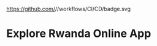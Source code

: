 https://github.com/<cniyindagiriye>/<explore-rwanda-online-frontend>/workflows/CI/CD/badge.svg

# Explore Rwanda Online App
